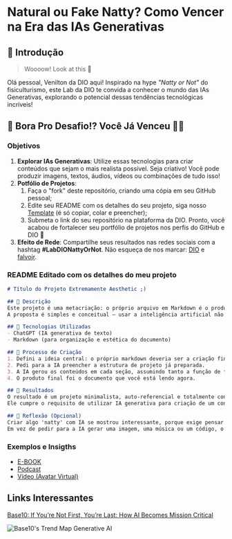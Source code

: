 # Natural ou Fake Natty? Como Vencer na Era das IAs Generativas

## 🚀 Introdução

> Woooow! Look at this 👀

Olá pessoal, Venilton da DIO aqui! Inspirado na hype _"Natty or Not"_ do fisiculturismo, este Lab da DIO te convida a conhecer o mundo das IAs Generativas, explorando o potencial dessas tendências tecnológicas incríveis!

## 🎯 Bora Pro Desafio!? Você Já Venceu 💪🤓

### Objetivos

1. **Explorar IAs Generativas**: Utilize essas tecnologias para criar conteúdos que sejam o mais realista possível. Seja criativo! Você pode produzir imagens, textos, áudios, vídeos ou combinações de tudo isso!
1. **Potfólio de Projetos**:
    1. Faça o "fork" deste repositório, criando uma cópia em seu GitHub pessoal;
    2. Edite seu README com os detalhes do seu projeto, siga nosso [Template](#template) (é só copiar, colar e preencher);
    3. Submeta o link do seu repositório na plataforma da DIO. Pronto, você acabou de fortalecer seu portfólio de projetos nos perfis do GitHub e DIO 🚀
1. **Efeito de Rede**: Compartilhe seus resultados nas redes sociais com a hashtag **#LabDIONattyOrNot**. Não esqueça de nos marcar: [DIO](https://www.linkedin.com/school/dio-makethechange) e [falvojr](https://www.linkedin.com/in/falvojr).

### README Editado com os detalhes do meu projeto

```markdown
# Título do Projeto Extremamente Aesthetic ;)

## 📒 Descrição
Este projeto é uma metacriação: o próprio arquivo em Markdown é o produto final gerado com auxílio de uma IA generativa.  
A proposta é simples e conceitual — usar a inteligência artificial não para criar um texto externo, mas para construir a **estrutura completa do trabalho em si**, tornando o markdown a obra artística e o resultado final.

## 🤖 Tecnologias Utilizadas
- ChatGPT (IA generativa de texto)
- Markdown (para organização e estética do documento)

## 🧐 Processo de Criação
1. Defini a ideia central: o próprio markdown deveria ser a criação final.  
2. Pedi para a IA preencher a estrutura de projeto já preparada.  
3. A IA gerou os conteúdos em cada seção, assumindo tanto a função de ferramenta quanto de "artista" criador.  
4. O produto final foi o documento que você está lendo agora.

## 🚀 Resultados
O resultado é um projeto minimalista, auto-referencial e totalmente construído pela IA, no qual o documento não descreve apenas uma ideia, mas **é a ideia**.  
Ele cumpre o requisito de utilizar IA generativa para criação de um conteúdo original, ao mesmo tempo em que brinca com o conceito de “meta-projeto”.

## 💭 Reflexão (Opcional)
Criar algo 'natty' com IA se mostrou interessante, porque exige pensar além do uso óbvio da tecnologia.  
Em vez de pedir para a IA gerar uma imagem, uma música ou um código, o exercício aqui foi transformá-la em coautora do próprio formato do trabalho. O desafio foi mais conceitual do que técnico, e o resultado mostra como até um simples markdown pode ser artístico se olhado pela lente certa.

```

### Exemplos e Insigths

- [E-BOOK](/exemplos/E-BOOK.md)
- [Podcast](/exemplos/PODCAST.md)
- [Vídeo (Avatar Virtual)](/exemplos/VIDEO.md)

## Links Interessantes

[Base10: If You’re Not First, You’re Last: How AI Becomes Mission Critical](https://base10.vc/post/generative-ai-mission-critical/)

![Base10's Trend Map Generative AI](https://github.com/digitalinnovationone/lab-natty-or-not/assets/730492/f4df26e8-f8f7-4419-8252-c69d73ea930c)
